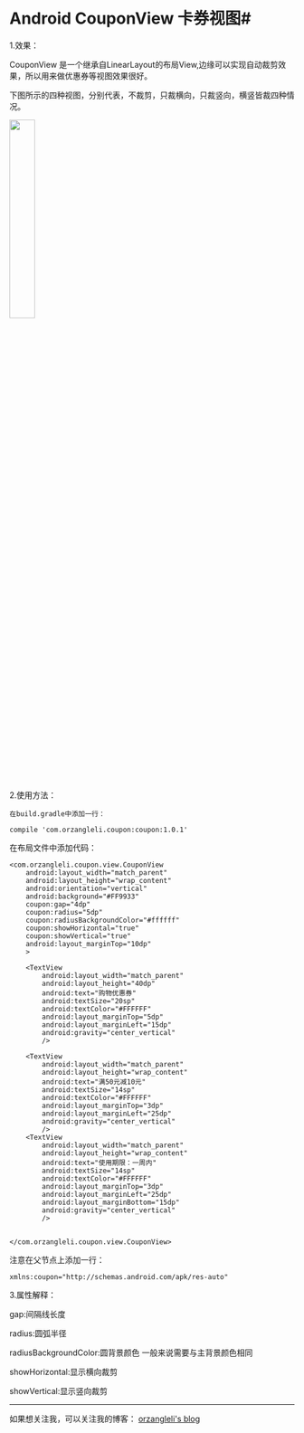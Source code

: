 # Android CouponView 卡券视图#

1.效果：

CouponView 是一个继承自LinearLayout的布局View,边缘可以实现自动裁剪效果，所以用来做优惠券等视图效果很好。

下图所示的四种视图，分别代表，不裁剪，只裁横向，只裁竖向，横竖皆裁四种情况。

<img src="http://i.imgur.com/pj4XTxr.png" width="30%" height="30%">

2.使用方法：

	在build.gradle中添加一行： 
	
	compile 'com.orzangleli.coupon:coupon:1.0.1'

在布局文件中添加代码：
	
	<com.orzangleli.coupon.view.CouponView
        android:layout_width="match_parent"
        android:layout_height="wrap_content"
        android:orientation="vertical"
        android:background="#FF9933"
        coupon:gap="4dp"
        coupon:radius="5dp"
        coupon:radiusBackgroundColor="#ffffff"
        coupon:showHorizontal="true"
        coupon:showVertical="true"
        android:layout_marginTop="10dp"
        >

        <TextView
            android:layout_width="match_parent"
            android:layout_height="40dp"
            android:text="购物优惠券"
            android:textSize="20sp"
            android:textColor="#FFFFFF"
            android:layout_marginTop="5dp"
            android:layout_marginLeft="15dp"
            android:gravity="center_vertical"
            />

        <TextView
            android:layout_width="match_parent"
            android:layout_height="wrap_content"
            android:text="满50元减10元"
            android:textSize="14sp"
            android:textColor="#FFFFFF"
            android:layout_marginTop="3dp"
            android:layout_marginLeft="25dp"
            android:gravity="center_vertical"
            />
        <TextView
            android:layout_width="match_parent"
            android:layout_height="wrap_content"
            android:text="使用期限：一周内"
            android:textSize="14sp"
            android:textColor="#FFFFFF"
            android:layout_marginTop="3dp"
            android:layout_marginLeft="25dp"
            android:layout_marginBottom="15dp"
            android:gravity="center_vertical"
            />


    </com.orzangleli.coupon.view.CouponView>


注意在父节点上添加一行：

	xmlns:coupon="http://schemas.android.com/apk/res-auto"

3.属性解释：
	
gap:间隔线长度

radius:圆弧半径

radiusBackgroundColor:圆背景颜色   一般来说需要与主背景颜色相同

showHorizontal:显示横向裁剪

showVertical:显示竖向裁剪



----------


如果想关注我，可以关注我的博客： [orzangleli's blog](http://www.orzangleli.com)


